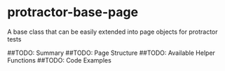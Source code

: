 # protractor-base-page
A base class that can be easily extended into page objects for protractor tests


##TODO: Summary
##TODO: Page Structure
##TODO: Available Helper Functions
##TODO: Code Examples